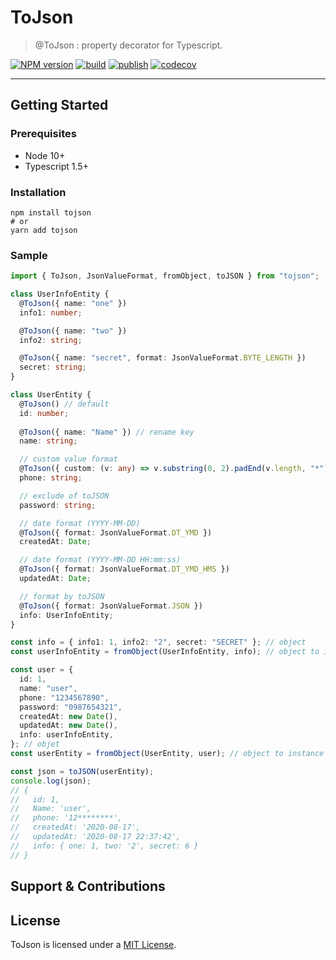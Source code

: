 # ToJson

> @ToJson : property decorator for Typescript. 

[![NPM version][npm-image]][npm-url] [![build][build-image]][build-url] [![publish][publish-image]][publish-url] [![codecov][codecov-image]][codecov-url]

---

## Getting Started

### Prerequisites

- Node 10+
- Typescript 1.5+

### Installation

```console
npm install tojson
# or
yarn add tojson
```
### Sample

```ts
import { ToJson, JsonValueFormat, fromObject, toJSON } from "tojson";

class UserInfoEntity {
  @ToJson({ name: "one" })
  info1: number;

  @ToJson({ name: "two" })
  info2: string;

  @ToJson({ name: "secret", format: JsonValueFormat.BYTE_LENGTH })
  secret: string;
}

class UserEntity {
  @ToJson() // default
  id: number;
  
  @ToJson({ name: "Name" }) // rename key
  name: string;

  // custom value format
  @ToJson({ custom: (v: any) => v.substring(0, 2).padEnd(v.length, "*") })
  phone: string;

  // exclude of toJSON
  password: string;

  // date format (YYYY-MM-DD)
  @ToJson({ format: JsonValueFormat.DT_YMD })
  createdAt: Date;

  // date format (YYYY-MM-DD HH:mm:ss)
  @ToJson({ format: JsonValueFormat.DT_YMD_HMS })
  updatedAt: Date;

  // format by toJSON
  @ToJson({ format: JsonValueFormat.JSON })
  info: UserInfoEntity;
}

const info = { info1: 1, info2: "2", secret: "SECRET" }; // object
const userInfoEntity = fromObject(UserInfoEntity, info); // object to instance

const user = {
  id: 1,
  name: "user",
  phone: "1234567890",
  password: "0987654321",
  createdAt: new Date(),
  updatedAt: new Date(),
  info: userInfoEntity,
}; // objet
const userEntity = fromObject(UserEntity, user); // object to instance

const json = toJSON(userEntity);
console.log(json);
// {
//   id: 1,
//   Name: 'user',
//   phone: '12********',
//   createdAt: '2020-08-17',
//   updatedAt: '2020-08-17 22:37:42',
//   info: { one: 1, two: '2', secret: 6 }
// }
```

## Support & Contributions

## License

ToJson is licensed under a [MIT License](https://github.com/muperro/tojson/blob/master/LICENSE).

[npm-image]: https://img.shields.io/npm/v/tojson
[npm-url]: https://www.npmjs.com/package/tojson
[build-image]: https://github.com/muperro/tojson/workflows/build/badge.svg
[build-url]: https://github.com/muperro/tojson/actions
[publish-image]: https://github.com/muperro/tojson/workflows/publish/badge.svg
[publish-url]: https://github.com/muperro/tojson/actions
[codecov-image]: https://codecov.io/gh/muperro/tojson/branch/master/graph/badge.svg
[codecov-url]: https://codecov.io/gh/muperro/tojson
